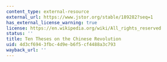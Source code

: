 ```yaml
---
content_type: external-resource
external_url: https://www.jstor.org/stable/189282?seq=1
has_external_license_warning: true
license: https://en.wikipedia.org/wiki/All_rights_reserved
status: ''
title: Ten Theses on the Chinese Revolution
uid: 4d3cf694-3fbc-4d9e-b6f5-cf4488a3c793
wayback_url: ''
---
```

